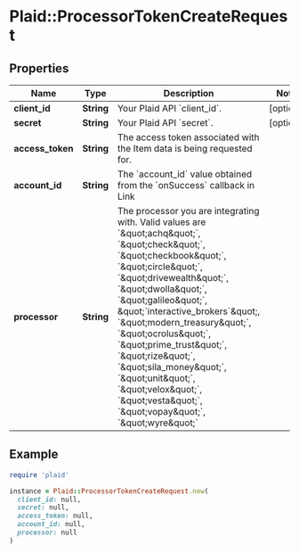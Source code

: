 # Plaid::ProcessorTokenCreateRequest

## Properties

| Name | Type | Description | Notes |
| ---- | ---- | ----------- | ----- |
| **client_id** | **String** | Your Plaid API &#x60;client_id&#x60;. | [optional] |
| **secret** | **String** | Your Plaid API &#x60;secret&#x60;. | [optional] |
| **access_token** | **String** | The access token associated with the Item data is being requested for. |  |
| **account_id** | **String** | The &#x60;account_id&#x60; value obtained from the &#x60;onSuccess&#x60; callback in Link |  |
| **processor** | **String** | The processor you are integrating with. Valid values are &#x60;\&quot;achq\&quot;&#x60;, &#x60;\&quot;check\&quot;&#x60;, &#x60;\&quot;checkbook\&quot;&#x60;, &#x60;\&quot;circle\&quot;&#x60;, &#x60;\&quot;drivewealth\&quot;&#x60;, &#x60;\&quot;dwolla\&quot;&#x60;, &#x60;\&quot;galileo\&quot;&#x60;, \&quot;&#x60;interactive_brokers&#x60;\&quot;, &#x60;\&quot;modern_treasury\&quot;&#x60;, &#x60;\&quot;ocrolus\&quot;&#x60;, &#x60;\&quot;prime_trust\&quot;&#x60;, &#x60;\&quot;rize\&quot;&#x60;, &#x60;\&quot;sila_money\&quot;&#x60;, &#x60;\&quot;unit\&quot;&#x60;, &#x60;\&quot;velox\&quot;&#x60;, &#x60;\&quot;vesta\&quot;&#x60;, &#x60;\&quot;vopay\&quot;&#x60;, &#x60;\&quot;wyre\&quot;&#x60; |  |

## Example

```ruby
require 'plaid'

instance = Plaid::ProcessorTokenCreateRequest.new(
  client_id: null,
  secret: null,
  access_token: null,
  account_id: null,
  processor: null
)
```

